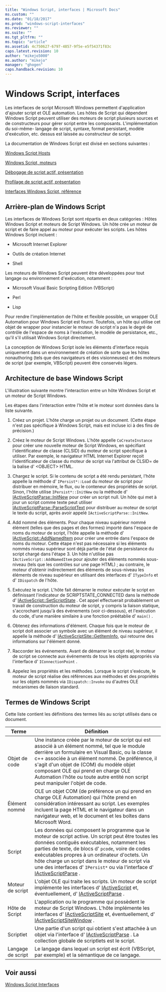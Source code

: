 ```yaml
---
title: "Windows Script, interfaces | Microsoft Docs"
ms.custom: ""
ms.date: "01/18/2017"
ms.prod: "windows-script-interfaces"
ms.reviewer: ""
ms.suite: ""
ms.tgt_pltfrm: ""
ms.topic: "article"
ms.assetid: 4c750627-6797-4857-9f5e-e5f54371f83c
caps.latest.revision: 10
author: "mikejo5000"
ms.author: "mikejo"
manager: "ghogen"
caps.handback.revision: 10
---
```

# Windows Script, interfaces
Les interfaces de script Microsoft Windows permettent d'application d'ajouter script et OLE automation.  Les hôtes de Script qui dépendent Windows Script peuvent utiliser des moteurs de script plusieurs sources et de constructeurs pour gérer script entre les composants.  L'implémentation du soi\-même\- langage de script, syntaxe, format persistant, modèle d'exécution, etc. dessus est laissée au constructeur de script.  
  
 La documentation de Windows Script est divisé en sections suivantes :  
  
 [Windows Script Hosts](../winscript/windows-script-hosts.md)  
  
 [Windows Script, moteurs](../winscript/windows-script-engines.md)  
  
 [Débogage de script actif, présentation](../winscript/active-script-debugging-overview.md)  
  
 [Profilage de script actif, présentation](../winscript/active-script-profiling-overview.md)  
  
 [Interfaces Windows Script, référence](../winscript/reference/windows-script-interfaces-reference.md)  
  
## Arrière\-plan de Windows Script  
 Les interfaces de Windows Script sont répartis en deux catégories : Hôtes Windows Script et moteurs de Script Windows.  Un hôte crée un moteur de script et de faire appel au moteur pour exécuter les scripts.  Les hôtes Windows Script incluent :  
  
-   Microsoft Internet Explorer  
  
-   Outils de création Internet  
  
-   Shell  
  
 Les moteurs de Windows Script peuvent être développées pour tout langage ou environnement d'exécution, notamment :  
  
-   Microsoft Visual Basic Scripting Edition \(VBScript\)  
  
-   Perl  
  
-   Lisp  
  
 Pour rendre l'implémentation de l'hôte et flexible possible, un wrapper OLE Automation pour Windows Script est fourni.  Toutefois, un hôte qui utilise cet objet de wrapper pour instancier le moteur de script n'a pas le degré de contrôle de l'espace de noms à l'exécution, le modèle de persistance, etc., qu'il s'il utilisait Windows Script directement.  
  
 La conception de Windows Script isole les éléments d'interface requis uniquement dans un environnement de création de sorte que les hôtes nonauthoring \(tels que des navigateurs et des visionneuses\) et des moteurs de script \(par exemple, VBScript\) peuvent être conservés légers.  
  
## Architecture de base Windows Script  
 L'illustration suivante montre l'interaction entre un hôte Windows Script et un moteur de Script Windows.  
  
 Les étapes dans l'interaction entre l'hôte et le moteur sont données dans la liste suivante.  
  
1.  Créez un projet.  L'hôte charge un projet ou un document.  \(Cette étape n'est pas spécifique à Windows Script, mais est incluse ici à des fins de précision.\)  
  
2.  Créez le moteur de Script Windows.  L'hôte appelle `CoCreateInstance` pour créer une nouvelle moteur de Script Windows, en spécifiant l'identificateur de classe \(CLSID\) du moteur de script spécifique à utiliser.  Par exemple, le navigateur HTML Internet Explorer reçoit l'identificateur de classe du moteur de script via l'attribut de CLSID\= de la balise d' \<OBJECT\> HTML.  
  
3.  Chargez le script.  Si le contenu de script a été rendu persistant, l'hôte appelle la méthode d' `IPersist*::Load` du moteur de script pour distribuer en mémoire, le flux, ou le conteneur des propriétés de script.  Sinon, l'hôte utilise `IPersist*::InitNew` ou la méthode d' [IActiveScriptParse::InitNew](../winscript/reference/iactivescriptparse-initnew.md) pour créer un script null.  Un hôte qui met à jour un script comme texte peut utiliser [IActiveScriptParse::ParseScriptText](../winscript/reference/iactivescriptparse-parsescripttext.md) pour distribuer au moteur de script le texte du script, après avoir appelé `IActiveScriptParse::InitNew`.  
  
4.  Add nommé des éléments.  Pour chaque niveau supérieur nommé élément \(telles que des pages et des formes\) importé dans l'espace de noms du moteur de script, l'hôte appelle la méthode d' [IActiveScript::AddNamedItem](../winscript/reference/iactivescript-addnameditem.md) pour créer une entrée dans l'espace de noms du moteur.  Cette étape n'est pas nécessaire si les éléments nommés niveau supérieur sont déjà partie de l'état de persistance du script chargé dans l'étape 3.  Un hôte n'utilise pas `IActiveScript::AddNamedItem` pour ajouter des éléments nommés sous\-niveau \(tels que les contrôles sur une page HTML\) ; au contraire, le moteur d'obtenir indirectement des éléments de sous\-niveau les éléments de niveau supérieur en utilisant des interfaces d' `ITypeInfo` et d' `IDispatch` de l'hôte.  
  
5.  Exécutez le script.  L'hôte fait démarrer le moteur exécuter le script en définissant l'indicateur de SCRIPTSTATE\_CONNECTED dans la méthode d' [IActiveScript::SetScriptState](../winscript/reference/iactivescript-setscriptstate.md) .  Cet appel effectuerait probablement un travail de construction du moteur de script, y compris la liaison statique, s'accrochant jusqu'à des événements \(voir ci\-dessous\), et l'exécution du code, d'une manière similaire à une fonction préétablie d' `main()` .  
  
6.  Obtenez des informations d'élément.  Chaque fois que le moteur de script doit associer un symbole avec un élément de niveau supérieur, il appelle la méthode d' [IActiveScriptSite::GetItemInfo](../winscript/reference/iactivescriptsite-getiteminfo.md), qui retourne des informations sur l'élément donné.  
  
7.  Raccorder les événements.  Avant de démarrer le script réel, le moteur de script se connecte aux événements de tous les objets appropriés via l'interface d' `IConnectionPoint` .  
  
8.  Appelez les propriétés et les méthodes.  Lorsque le script s'exécute, le moteur de script réalise des références aux méthodes et des propriétés sur les objets nommés via `IDispatch::Invoke` ou d'autres OLE mécanismes de liaison standard.  
  
## Termes de Windows Script  
 Cette liste contient les définitions des termes liés au script utilisés dans ce document.  
  
|Terme|Définition|  
|-----------|----------------|  
|Objet de code|Une instance créée par le moteur de script qui est associé à un élément nommé, tel que le module derrière un formulaire en Visual Basic, ou la classe c\+\+ associée à un élément nommé.  De préférence, il s'agit d'un objet de \(COM\) du modèle objet composant OLE qui prend en charge OLE Automation l'hôte ou toute autre entité non script peut manipuler l'objet de code.|  
|Élément nommé|OLE un objet COM \(de préférence un qui prend en charge OLE Automation\) qui l'hôte prend en considération intéressant au script.  Les exemples incluent la page HTML et le navigateur dans un navigateur web, et le document et les boîtes dans Microsoft Word.|  
|Script|Les données qui composent le programme que le moteur de script active.  Un script peut être toutes les données contiguës exécutables, notamment les parties de texte, de blocs d' `pcode`, voire de codes exécutables propres à un ordinateur d'octets.  Un hôte charge un script dans le moteur de script via une des interfaces d' `IPersist*` ou via l'interface d' [IActiveScriptParse](../winscript/reference/iactivescriptparse.md) .|  
|Moteur de script|L'objet OLE qui traite les scripts.  Un moteur de script implémente les interfaces d' [IActiveScript](../winscript/reference/iactivescript.md) et, éventuellement, d' [IActiveScriptParse](../winscript/reference/iactivescriptparse.md) .|  
|Hôte de Script|L'application ou le programme qui possèdent le moteur de Script Windows.  L'hôte implémente les interfaces d' [IActiveScriptSite](../winscript/reference/iactivescriptsite.md) et, éventuellement, d' [IActiveScriptSiteWindow](../winscript/reference/iactivescriptsitewindow.md) .|  
|Scriptlet|Une partie d'un script qui obtient s'est attachée à un objet via l'interface d' [IActiveScriptParse](../winscript/reference/iactivescriptparse.md) .  La collection globale de scriptlets est le script.|  
|Langage de script|Le langage dans lequel un script est écrit \(VBScript, par exemple\) et la sémantique de ce langage.|  
  
## Voir aussi  
 [Windows Script Interfaces](../winscript/windows-script-interfaces.md)